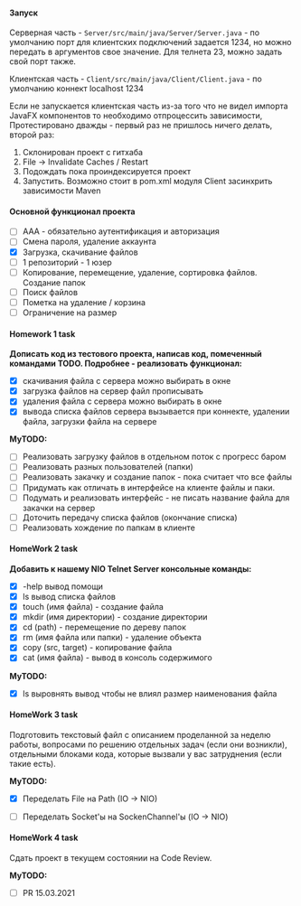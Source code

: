 #### Запуск

Серверная часть - `Server/src/main/java/Server/Server.java` - по умолчанию порт для клиентских подключений задается 
1234, но можно передать в аргументов свое значение. Для телнета 23, можно задать свой порт также.

Клиентская часть - `Client/src/main/java/Client/Client.java` - по умолчанию коннект localhost 1234

Если не запускается клиентская часть из-за того что не видел импорта JavaFX компонентов то необходимо отпроцессить зависимости,
Протестировано дважды - первый раз не пришлось ничего делать, второй раз:

1. Склонирован проект с гитхаба
2. File -> Invalidate Caches / Restart
3. Подождать пока проиндексируется проект
4. Запустить. Возможно стоит в pom.xml модуля Client засинхрить зависимости Maven

#### Основной функционал проекта

- [ ] ААА - обязательно аутентификация и авторизация
- [ ] Смена пароля, удаление аккаунта
- [x] Загрузка, скачивание файлов
- [ ] 1 репозиторий - 1 юзер
- [ ] Копирование, перемещение, удаление, сортировка файлов. Создание папок
- [ ] Поиск файлов
- [ ] Пометка на удаление / корзина
- [ ] Ограничение на размер

#### Homework 1 task

**Дописать код из тестового проекта, написав код, помеченный командами TODO. Подробнее - реализовать функционал:**

- [x] скачивания файла с сервера		можно выбирать в окне 
- [x] загрузка файлов на сервер			файл прописывать
- [x] удаления файла с сервера			можно выбирать в окне 
- [x] вывода списка файлов сервера   вызывается при коннекте, удалении файла, загрузки файла на сервере

**MyTODO:**

- [ ] Реализовать загрузку файлов в отдельном поток с прогресс баром
- [ ] Реализовать разных пользователей (папки)
- [ ] Реализовать закачку и создание папок - пока считает что все файлы 
- [ ] Придумать как отличать в интерфейсе на клиенте файлы и паки.
- [ ] Подумать и реализовать интерфейс - не писать название файла для закачки на сервер
- [ ] Доточить передачу списка файлов (окончание списка) 
- [ ] Реализовать хождение по папкам в клиенте

#### HomeWork 2 task

**Добавить к нашему NIO Telnet Server консольные команды:**

- [x] -help вывод помощи
- [x] ls вывод списка файлов
- [x] touch (имя файла) - создание файла
- [x] mkdir (имя директории) - создание директории
- [x] cd (path) - перемещение по дереву папок
- [x] rm (имя файла или папки) - удаление объекта
- [x] copy (src, target) - копирование файла
- [x] cat (имя файла) - вывод в консоль содержимого

**MyTODO:**

- [x] ls выровнять вывод чтобы не влиял размер наименования файла

#### HomeWork 3 task

Подготовить текстовый файл с описанием проделанной за неделю работы, вопросами по решению отдельных задач 
(если они возникли), отдельными блоками кода, которые вызвали у вас затруднения (если такие есть).

**MyTODO:**

- [x] Переделать File на Path (IO -> NIO)

- [ ] Переделать Socket'ы на SockenChannel'ы (IO -> NIO)

#### HomeWork 4 task

Сдать проект в текущем состоянии на Code Review.

**MyTODO:**

- [ ] PR 15.03.2021

